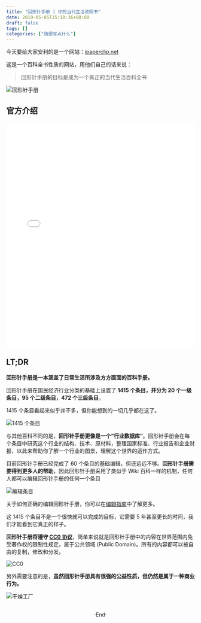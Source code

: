 ```yaml
---
title: "回形针手册 | 你的当代生活说明书"
date: 2019-05-05T15:10:36+08:00
draft: false
tags: []
categories: ["随便写点什么"]
---
```

<!-- 
![](https://mogeko.github.io/blog-images/r/061/)
<span class="spoiler" ></span>
&emsp;&emsp;
 -->

今天要给大家安利的是一个网站：[ipaperclip.net](https://ipaperclip.net)

这是一个百科全书性质的网站，用他们自己的话来说：

> 回形针手册的目标是成为一个真正的当代生活百科全书

![回形针手册](https://mogeko.github.io/blog-images/r/061/ipaperclip.net.png)

## 官方介绍

<iframe src="//player.bilibili.com/player.html?aid=50977820&cid=89262219&page=1" scrolling="no" border="0" frameborder="no" framespacing="0" allowfullscreen="true" style="width: 100%;height: 600px;" > </iframe>

## LT;DR

**回形针手册是一本涵盖了日常生活所涉及方方面面的百科手册。**

回形针手册在国民经济行业分类的基础上设置了 **1415 个条目，并分为 20 个一级条目，95 个二级条目，472 个三级条目**。

1415 个条目看起来似乎并不多，但你能想到的一切几乎都在这了。

![1415 个条目](https://mogeko.github.io/blog-images/r/061/introduction_1.jpg)

与其他百科不同的是，**回形针手册更像是一个“行业数据库”**。回形针手册会在每个条目中研究这个行业的结构、技术、原材料，整理国家标准、行业报告和企业财报，以此来帮助你了解一个行业的图景，理解这个世界的运作方式。

目前回形针手册已经完成了 60 个条目的基础编辑，但还远远不够。**回形针手册需要得到更多人的帮助**，因此回形针手册采用了类似于 Wiki 百科一样的机制，任何人都可以编辑回形针手册的任何一个条目

![编辑条目](https://mogeko.github.io/blog-images/r/061/introduction_2.png)

关于如何正确的编辑回形针手册，你可以在[编辑指南](https://ipaperclip.net/doku.php?id=wiki::%E5%A6%82%E4%BD%95%E6%AD%A3%E7%A1%AE%E7%BC%96%E8%BE%91%E4%B8%80%E4%B8%AA%E6%9D%A1%E7%9B%AE)中了解更多。

这 1415 个条目不是一个很快就可以完成的目标，它需要 5 年甚至更长的时间，我们才能看到它真正的样子。

**回形针手册将遵守 [CC0 协议](https://creativecommons.org/choose/zero/)**，简单来说就是回形针手册中的内容在世界范围内免受著作权的限制性规定，属于公共领域 (Public Domain)。所有的内容都可以被自由的复制，修改和分发。

![CC0](https://mogeko.github.io/blog-images/r/061/introduction_3.jpg)

另外需要注意的是，**虽然回形针手册具有很强的公益性质，但仍然是属于一种商业行为。**

![干燥工厂](https://mogeko.github.io/blog-images/r/061/introduction_4.jpg)



<br>

<center>  ·End·  </center>